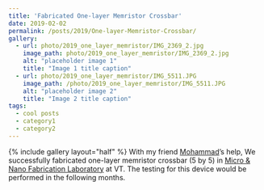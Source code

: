 ```yaml
---
title: 'Fabricated One-layer Memristor Crossbar'
date: 2019-02-02
permalink: /posts/2019/One-layer-Memristor-Crossbar/
gallery:
  - url: photo/2019_one_layer_memristor/IMG_2369_2.jpg
    image_path: photo/2019_one_layer_memristor/IMG_2369_2.jpg
    alt: "placeholder image 1"
    title: "Image 1 title caption"
  - url: photo/2019_one_layer_memristor/IMG_5511.JPG
    image_path: /photo/2019_one_layer_memristor/IMG_5511.JPG
    alt: "placeholder image 2"
    title: "Image 2 title caption"
tags:
  - cool posts
  - category1
  - category2
---
```


{% include gallery layout="half" %}
With my friend [Mohammad](https://www.linkedin.com/in/mohammad-shah-al-mamun/)’s help, We successfully fabricated one-layer memristor crossbar (5 by 5) in [Micro & Nano Fabrication Laboratory](https://www.micron.ece.vt.edu/) at VT. The testing for this device would be performed in the following months. 


